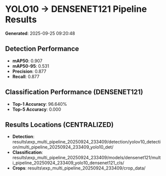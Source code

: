 # YOLO10 -> DENSENET121 Pipeline Results

**Generated**: 2025-09-25 09:20:48

## Detection Performance
- **mAP50**: 0.907
- **mAP50-95**: 0.531
- **Precision**: 0.877
- **Recall**: 0.877

## Classification Performance (DENSENET121)
- **Top-1 Accuracy**: 96.640%
- **Top-5 Accuracy**: 0.000

## Results Locations (CENTRALIZED)
- **Detection**: results\exp_multi_pipeline_20250924_233409/detection/yolov10_detection/multi_pipeline_20250924_233409_yolo10_det/
- **Classification**: results\exp_multi_pipeline_20250924_233409/models/densenet121/multi_pipeline_20250924_233409_yolo10_densenet121_cls/
- **Crops**: results\exp_multi_pipeline_20250924_233409/crop_data/
